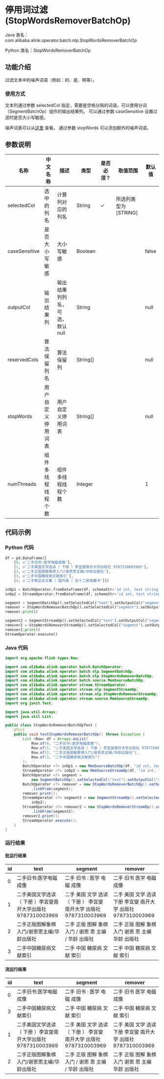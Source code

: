 # 停用词过滤 (StopWordsRemoverBatchOp)
Java 类名：com.alibaba.alink.operator.batch.nlp.StopWordsRemoverBatchOp

Python 类名：StopWordsRemoverBatchOp


## 功能介绍

过滤文本中的噪声词语（例如：的、是、啊等）。

### 使用方式

文本列通过参数 selectedCol 指定，需要是空格分隔的词语，可以使用分词（SegmentBatchOp）组件的输出结果列。
可以通过参数 caseSensitive 设置过滤时是否大小写敏感。

噪声词表可以从[这里](https://github.com/alibaba/Alink/blob/f69c21cff49518c284727f50e216b23575631dd2/core/src/main/resources/stop.txt)
查看。 通过参数 stopWords 可以添加额外的噪声词语。

## 参数说明

| 名称 | 中文名称 | 描述 | 类型 | 是否必须？ | 取值范围 | 默认值 |
| --- | --- | --- | --- | --- | --- | --- |
| selectedCol | 选中的列名 | 计算列对应的列名 | String | ✓ | 所选列类型为 [STRING] |  |
| caseSensitive | 是否大小写敏感 | 大小写敏感 | Boolean |  |  | false |
| outputCol | 输出结果列 | 输出结果列列名，可选，默认null | String |  |  | null |
| reservedCols | 算法保留列名 | 算法保留列 | String[] |  |  | null |
| stopWords | 用户自定义停用词表 | 用户自定义停用词表 | String[] |  |  | null |
| numThreads | 组件多线程线程个数 | 组件多线程线程个数 | Integer |  |  | 1 |

## 代码示例

### Python 代码

```python
df = pd.DataFrame([
    [0, u'二手旧书:医学电磁成像'],
    [1, u'二手美国文学选读（ 下册 ）李宜燮南开大学出版社 9787310003969'],
    [2, u'二手正版图解象棋入门/谢恩思主编/华龄出版社'],
    [3, u'二手中国糖尿病文献索引'],
    [4, u'二手郁达夫文集（ 国内版 ）全十二册馆藏书']])

inOp1 = BatchOperator.fromDataframe(df, schemaStr='id int, text string')
inOp2 = StreamOperator.fromDataframe(df, schemaStr='id int, text string')

segment = SegmentBatchOp().setSelectedCol("text").setOutputCol("segment").linkFrom(inOp1)
remover = StopWordsRemoverBatchOp().setSelectedCol("segment").setOutputCol("remover").linkFrom(segment)
remover.print()

segment2 = SegmentStreamOp().setSelectedCol("text").setOutputCol("segment").linkFrom(inOp2)
remover2 = StopWordsRemoverStreamOp().setSelectedCol("segment").setOutputCol("remover").linkFrom(segment2)
remover2.print()
StreamOperator.execute()
```

### Java 代码

```java
import org.apache.flink.types.Row;

import com.alibaba.alink.operator.batch.BatchOperator;
import com.alibaba.alink.operator.batch.nlp.SegmentBatchOp;
import com.alibaba.alink.operator.batch.nlp.StopWordsRemoverBatchOp;
import com.alibaba.alink.operator.batch.source.MemSourceBatchOp;
import com.alibaba.alink.operator.stream.StreamOperator;
import com.alibaba.alink.operator.stream.nlp.SegmentStreamOp;
import com.alibaba.alink.operator.stream.nlp.StopWordsRemoverStreamOp;
import com.alibaba.alink.operator.stream.source.MemSourceStreamOp;
import org.junit.Test;

import java.util.Arrays;
import java.util.List;

public class StopWordsRemoverBatchOpTest {
	@Test
	public void testStopWordsRemoverBatchOp() throws Exception {
		List <Row> df = Arrays.asList(
			Row.of(0, "二手旧书:医学电磁成像"),
			Row.of(1, "二手美国文学选读（ 下册 ）李宜燮南开大学出版社 9787310003969"),
			Row.of(2, "二手正版图解象棋入门/谢恩思主编/华龄出版社"),
			Row.of(3, "二手中国糖尿病文献索引")
		);
		BatchOperator <?> inOp1 = new MemSourceBatchOp(df, "id int, text string");
		StreamOperator <?> inOp2 = new MemSourceStreamOp(df, "id int, text string");
		BatchOperator <?> segment =
			new SegmentBatchOp().setSelectedCol("text").setOutputCol("segment").linkFrom(inOp1);
		BatchOperator <?> remover = new StopWordsRemoverBatchOp().setSelectedCol("segment").setOutputCol("remover")
			.linkFrom(segment);
		remover.print();
		StreamOperator <?> segment2 = new SegmentStreamOp().setSelectedCol("text").setOutputCol("segment").linkFrom(
			inOp2);
		StreamOperator <?> remover2 = new StopWordsRemoverStreamOp().setSelectedCol("segment").setOutputCol("remover")
			.linkFrom(segment2);
		remover2.print();
		StreamOperator.execute();
	}
}
```

### 运行结果

#### 批运行结果

| id  | text                                   | segment                                       | remover                                   |
|-----|----------------------------------------|-----------------------------------------------|-------------------------------------------|
| 0   | 二手旧书:医学电磁成像                            | 二手 旧书 : 医学 电磁 成像                              | 二手 旧书 医学 电磁 成像                            |
| 1   | 二手美国文学选读（ 下册 ）李宜燮南开大学出版社 9787310003969 | 二手 美国 文学 选读 （ 下册 ） 李宜燮 南开大学 出版社 9787310003969 | 二手 美国 文学 选读 下册 李宜燮 南开大学 出版社 9787310003969 |
| 2   | 二手正版图解象棋入门/谢恩思主编/华龄出版社                 | 二手 正版 图解 象棋 入门 / 谢恩 思 主编 / 华龄 出版社             | 二手 正版 图解 象棋 入门 谢恩 思 主编 华龄 出版社             |
| 3   | 二手中国糖尿病文献索引                            | 二手 中国 糖尿病 文献 索引                               | 二手 中国 糖尿病 文献 索引                           |

#### 流运行结果

| id  | text                                   | segment                                       | remover                                   |
|-----|----------------------------------------|-----------------------------------------------|-------------------------------------------|
| 0   | 二手旧书:医学电磁成像                            | 二手 旧书 : 医学 电磁 成像                              | 二手 旧书 医学 电磁 成像                            |
| 3   | 二手中国糖尿病文献索引                            | 二手 中国 糖尿病 文献 索引                               | 二手 中国 糖尿病 文献 索引                           |
| 1   | 二手美国文学选读（ 下册 ）李宜燮南开大学出版社 9787310003969 | 二手 美国 文学 选读 （ 下册 ） 李宜燮 南开大学 出版社 9787310003969 | 二手 美国 文学 选读 下册 李宜燮 南开大学 出版社 9787310003969 |
| 2   | 二手正版图解象棋入门/谢恩思主编/华龄出版社                 | 二手 正版 图解 象棋 入门 / 谢恩 思 主编 / 华龄 出版社             | 二手 正版 图解 象棋 入门 谢恩 思 主编 华龄 出版社             |
